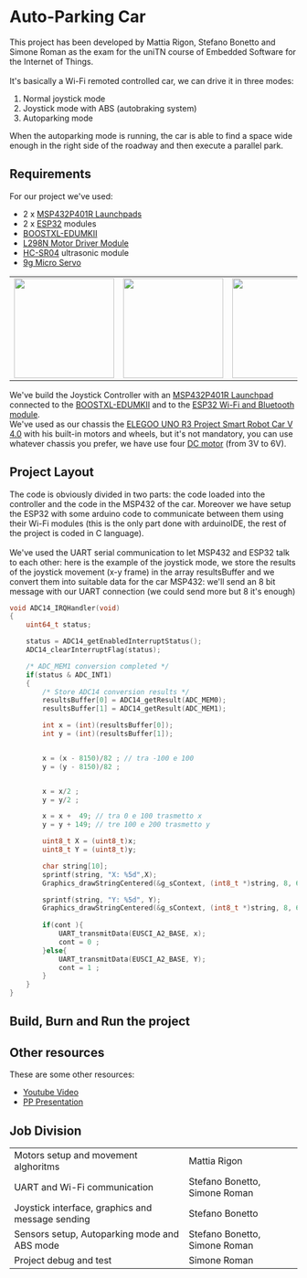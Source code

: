 <!--![9gmicroservo](https://user-images.githubusercontent.com/106806808/215067945-51a1b6f7-f6f2-402e-8aef-3ad31b301457.jpeg)-->
<!--![boosterpack](https://user-images.githubusercontent.com/106806808/215067950-49bc8f13-a4d6-4c00-88ac-0c96e9958253.jpeg)-->
<!--![esp32](https://user-images.githubusercontent.com/106806808/215067952-5d63d106-3309-4f83-b30b-24070b61c561.jpeg)-->
<!--![hc-sr04](https://user-images.githubusercontent.com/106806808/215067953-f4d2a225-9489-486c-9252-10a160119215.jpeg)-->
<!--![L298N](https://user-images.githubusercontent.com/106806808/215067957-167178b5-6da6-4547-bd09-d2daf8359801.jpeg)-->
<!--![msp432](https://user-images.githubusercontent.com/106806808/215067958-aa9dbdce-7557-4647-be4b-ba4c161b3c81.png)-->


# Auto-Parking Car
This project has been developed by Mattia Rigon, Stefano Bonetto and Simone Roman as the exam for the uniTN course of Embedded Software for the Internet of Things.<br><br>
It's basically a Wi-Fi remoted controlled car, we can drive it in three modes:
<ol>
  <li>Normal joystick mode</li>
  <li>Joystick mode with ABS (autobraking system)</li>
  <li>Autoparking mode</li>
</ol>
When the autoparking mode is running, the car is able to find a space wide enough in the right side of the roadway and then execute a parallel park.

## Requirements
For our project we've used:
<ul>
  <li>2 x <a href="https://software-dl.ti.com/msp430/msp430_public_sw/mcu/msp430/SIMPLELINK_MSP432_SDK/1.20.00.45/exports/docs/simplelink_mcu_sdk/project0/project0/docs/MSP-EXP432P401R.html">MSP432P401R Launchpads</a></li>
  <li>2 x <a href="https://www.espressif.com/en/products/socs/esp32">ESP32</a> modules</li>
  <li><a href="https://www.ti.com/tool/BOOSTXL-EDUMKII">BOOSTXL-EDUMKII</a></li>
  <li><a href="https://components101.com/modules/l293n-motor-driver-module">L298N Motor Driver Module</a></li>
  <li><a href="https://www.electroschematics.com/hc-sr04-datasheet/">HC-SR04</a> ultrasonic module</li>
  <li><a href="https://education.makeblock.com/help/cyberpi-series-9g-micro-servo-metal-gear/">9g Micro Servo</a></li>
</ul>

<table>
  <tr>
    <td><img src="https://user-images.githubusercontent.com/106806808/215067958-aa9dbdce-7557-4647-be4b-ba4c161b3c81.png" style="width:175px"></td>
    <td><img src="https://user-images.githubusercontent.com/106806808/215067952-5d63d106-3309-4f83-b30b-24070b61c561.jpeg" style="width:175px"></td>
    <td><img src="https://user-images.githubusercontent.com/106806808/215067950-49bc8f13-a4d6-4c00-88ac-0c96e9958253.jpeg" style="width:175px"></td>
    <td><img src="https://user-images.githubusercontent.com/106806808/215067957-167178b5-6da6-4547-bd09-d2daf8359801.jpeg" style="width:175px"></td>
    <td><img src="https://user-images.githubusercontent.com/106806808/215067953-f4d2a225-9489-486c-9252-10a160119215.jpeg" style="width:175px"></td>
    <td><img src="https://user-images.githubusercontent.com/106806808/215067945-51a1b6f7-f6f2-402e-8aef-3ad31b301457.jpeg" style="width:175px"></td>
  </tr>
</table>

We've build the Joystick Controller with an <a href="https://software-dl.ti.com/msp430/msp430_public_sw/mcu/msp430/SIMPLELINK_MSP432_SDK/1.20.00.45/exports/docs/simplelink_mcu_sdk/project0/project0/docs/MSP-EXP432P401R.html">MSP432P401R Launchpad</a> connected to the <a href="https://www.ti.com/tool/BOOSTXL-EDUMKII">BOOSTXL-EDUMKII</a> and to the <a href="https://www.espressif.com/en/products/socs/esp32">ESP32 Wi-Fi and Bluetooth module</a>.<br>
We've used as our chassis the <a href="https://www.elegoo.com/products/elegoo-smart-robot-car-kit-v-4-0">ELEGOO UNO R3 Project Smart Robot Car V 4.0</a> with his built-in motors and wheels, but it's not mandatory, you can use whatever chassis you prefer, we have use four <a href="https://www.adafruit.com/product/3777">DC motor</a> (from 3V to 6V).

## Project Layout
<!--Qui va lo schema delle cartelle del codice-->
The code is obviously divided in two parts: the code loaded into the controller and the code in the MSP432 of the car. Moreover we have setup the ESP32 with some arduino code to communicate between them using their Wi-Fi modules (this is the only part done with arduinoIDE, the rest of the project is coded in C language).<br><br>
We've used the UART serial communication to let MSP432 and ESP32 talk to each other: here is the example of the joystick mode, we store the results of the joystick movement (x-y frame) in the array resultsBuffer and we convert them into suitable data for the car MSP432: we'll send an 8 bit message with our UART connection (we could send more but 8 it's enough)

```c
void ADC14_IRQHandler(void)
{
    uint64_t status;

    status = ADC14_getEnabledInterruptStatus();
    ADC14_clearInterruptFlag(status);

    /* ADC_MEM1 conversion completed */
    if(status & ADC_INT1)
    {
        /* Store ADC14 conversion results */
        resultsBuffer[0] = ADC14_getResult(ADC_MEM0);
        resultsBuffer[1] = ADC14_getResult(ADC_MEM1);

        int x = (int)(resultsBuffer[0]);
        int y = (int)(resultsBuffer[1]);


        x = (x - 8150)/82 ; // tra -100 e 100
        y = (y - 8150)/82 ;


        x = x/2 ; 
        y = y/2 ; 

        x = x +  49; // tra 0 e 100 trasmetto x
        y = y + 149; // tre 100 e 200 trasmetto y

        uint8_t X = (uint8_t)x;
        uint8_t Y = (uint8_t)y;

        char string[10];
        sprintf(string, "X: %5d",X);
        Graphics_drawStringCentered(&g_sContext, (int8_t *)string, 8, 64, 50, OPAQUE_TEXT);

        sprintf(string, "Y: %5d", Y);
        Graphics_drawStringCentered(&g_sContext, (int8_t *)string, 8, 64, 70, OPAQUE_TEXT);
        
        if(cont ){
            UART_transmitData(EUSCI_A2_BASE, x);
            cont = 0 ;
        }else{
            UART_transmitData(EUSCI_A2_BASE, Y);
            cont = 1 ;
        }
    }
}
```


## Build, Burn and Run the project

## Other resources
These are some other resources:
<ul>
  <li><a href="">Youtube Video</a></li>
  <li><a href="">PP Presentation</a></li>
</ul>

## Job Division
<table>
  <tr>
    <td>Motors setup and movement alghoritms</td><td>Mattia Rigon</td>
  </tr>
  <tr>
    <td>UART and Wi-Fi communication</td><td>Stefano Bonetto, Simone Roman</td>
  </tr>
  <tr>
    <td>Joystick interface, graphics and message sending</td><td>Stefano Bonetto</td>
  </tr>
  <tr>
    <td>Sensors setup, Autoparking mode and ABS mode</td><td>Stefano Bonetto, Simone Roman</td>
  </tr>
  <tr>
    <td>Project debug and test</td><td>Simone Roman</td>
  </tr>
</table>

